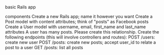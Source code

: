 basic Rails app

components
Create a new Rails app; name it however you want
Create a Post model with content attributes; think of "posts" as Facebook posts
Create a User model with username, email, first_name and last_name attributes
A user has many posts. Please create this relationship.
Create the following endpoints (this will involve controllers and routes):
POST /users: create new user
POST /posts: create new posts; accept user_id to relate a post to a user
GET /posts: list all posts
